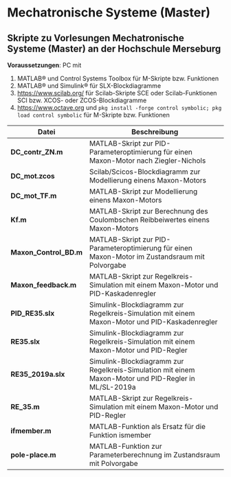 # Mechatronische Systeme (Master)

## Skripte zu Vorlesungen Mechatronische Systeme (Master) an der Hochschule Merseburg

**Voraussetzungen**: PC mit

1. MATLAB® und Control Systems Toolbox für M-Skripte bzw. Funktionen
2. MATLAB® und Simulink® für SLX-Blockdiagramme
3. https://www.scilab.org/ für Scilab-Skripte SCE oder Scilab-Funktionen SCI bzw. XCOS- oder ZCOS-Blockdiagramme
4. https://www.octave.org und `pkg install -forge control symbolic; pkg load control symbolic` für M-Skripte bzw. Funktionen

**Datei**|**Beschreibung**
---|---
**DC_contr_ZN.m**|MATLAB-Skript zur PID-Parameteroptimierung für einen Maxon-Motor nach Ziegler-Nichols
**DC_mot.zcos**|Scilab/Scicos-Blockdiagramm zur Modellierung einens Maxon-Motors
**DC_mot_TF.m**|MATLAB-Skript zur Modellierung einens Maxon-Motors
**Kf.m**|MATLAB-Skript zur Berechnung des Coulombschen Reibbeiwertes einens Maxon-Motors
**Maxon_Control_BD.m**|MATLAB-Skript zur PID-Parameteroptimierung für einen Maxon-Motor im Zustandsraum mit Polvorgabe
**Maxon_feedback.m**|MATLAB-Skript zur Regelkreis-Simulation mit einem Maxon-Motor und PID-Kaskadenregler
**PID_RE35.slx**|Simulink-Blockdiagramm zur Regelkreis-Simulation mit einem Maxon-Motor und PID-Kaskadenregler
**RE35.slx**|Simulink-Blockdiagramm zur Regelkreis-Simulation mit einem Maxon-Motor und PID-Regler
**RE35_2019a.slx**|Simulink-Blockdiagramm zur Regelkreis-Simulation mit einem Maxon-Motor und PID-Regler in ML/SL-2019a
**RE_35.m**|MATLAB-Skript zur Regelkreis-Simulation mit einem Maxon-Motor und PID-Regler
**ifmember.m**|MATLAB-Funktion als Ersatz für die Funktion ismember
**pole-place.m**|MATLAB-Funktion zur Parameterberechnung im Zustandsraum mit Polvorgabe
